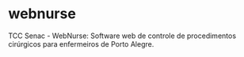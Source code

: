 # webnurse
TCC Senac - WebNurse: Software web de controle de procedimentos cirúrgicos para enfermeiros de Porto Alegre.
